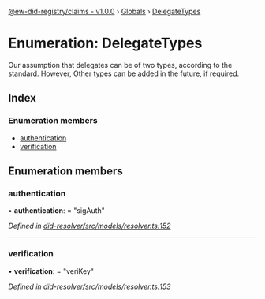 [@ew-did-registry/claims - v1.0.0](../README.md) › [Globals](../globals.md) › [DelegateTypes](delegatetypes.md)

# Enumeration: DelegateTypes

Our assumption that delegates can be of two types, according to the standard. However,
Other types can be added in the future, if required.

## Index

### Enumeration members

* [authentication](delegatetypes.md#authentication)
* [verification](delegatetypes.md#verification)

## Enumeration members

###  authentication

• **authentication**: = "sigAuth"

*Defined in [did-resolver/src/models/resolver.ts:152](https://github.com/energywebfoundation/ew-did-registry/blob/162cbcc/packages/did-resolver/src/models/resolver.ts#L152)*

___

###  verification

• **verification**: = "veriKey"

*Defined in [did-resolver/src/models/resolver.ts:153](https://github.com/energywebfoundation/ew-did-registry/blob/162cbcc/packages/did-resolver/src/models/resolver.ts#L153)*
